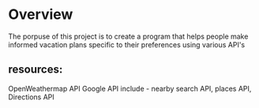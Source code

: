 # Overview
The porpuse of this project is to create a program that helps people make informed vacation plans specific to their preferences using various API's

## resources:
OpenWeathermap API
Google API include - nearby search API, places API, Directions API
